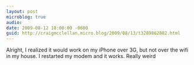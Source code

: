 ```yaml
---
layout: post
microblog: true
audio: 
date: 2009-08-12 18:00:00 -0600
guid: http://craigmcclellan.micro.blog/2009/08/13/t3289862882.html
---
```

Alright, I realized it would work on my iPhone over 3G, but not over the wifi in my house.  I restarted my modem and it works.  Really weird
